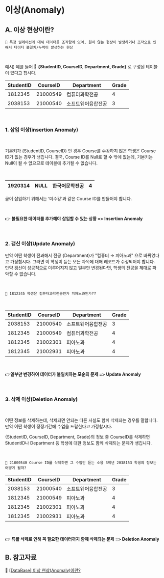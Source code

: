 # 이상(Anomaly)

## A. 이상 현상이란?

```
📖 특정 릴레이션에 대해 데이터를 조작함에 있어, 원치 않는 현상이 발생하거나 조작으로 인해서 데이터 불일치/누락이 발생하는 현상
```

<br/>

예시)
예를 들어 🔑 **{StudentID, CourseID, Department, Grade}** 로 구성된 테이블이 있다고 칩시다.

| StudentID | CourseID | Department         | Grade |
| --------- | -------- | ------------------ | ----- |
| 1812345   | 21000549 | 컴퓨터과학전공     | 4     |
| 2038153   | 21000540 | 소프트웨어융합전공 | 3     |

<br/>

### 1. **삽입 이상(insertion Anomaly)**

<br/>
    
기본키가 {StudentID, CourseID} 인 경우 Course를 수강하지 않은 학생은 Course ID가 없는 경우가 생깁니다.  결국, Course ID를 Null로 할 수 밖에 없는데, 기본키는 Null이 될 수 없으므로 테이블에 추가될 수 없습니다.
    
<br/>
        
| 1920314 | NULL | 한국어문학전공 | 4 |
| --- | --- | --- | --- |
        
굳이 삽입하기 위해서는 ‘미수강'과 같은 Course ID를 만들어야 합니다.

<br/>
        
👉 **불필요한 데이터를 추가해야 삽입할 수 있는 상황 => Insertion Anomaly**

<br/>
    
### 2. **갱신 이상(Update Anomaly)**
    
만약 어떤 학생이 전과해서 전공 {Department}가 "컴퓨터 → 피아노과" 으로 바뀌었다고 가정합시다. 
그러면 이 학생이 듣는 모든 과목에 대해 레코드가 수정되어야 합니다. 
만약 갱신이 성공적으로 이루어지지 않고 일부만 변경된다면, 학생의 전공을 제대로 파악할 수 없습니다.

<br/>

```
🤔 1812345 학생은 컴퓨터과학전공인가 피아노과인가??
```

<br/>

| StudentID | CourseID | Department         | Grade |
| --------- | -------- | ------------------ | ----- |
| 2038153   | 21000540 | 소프트웨어융합전공 | 3     |
| 1812345   | 21000549 | 컴퓨터과학전공     | 4     |
| 1812345   | 21002301 | 피아노과           | 4     |
| 1812345   | 21002931 | 피아노과           | 4     |

<br/>
    
👉**일부만 변경하여 데이터가 불일치하는 모순의 문제 => Update Anomaly**

<br/>

### 3. **삭제 이상(Deletion Anomaly)**

<br/>
    
어떤 정보를 삭제하는데, 삭제되면 안되는 다른 사실도 함께 삭제되는 경우를 말합니다.
만약 어떤 학생이 정정기간에 수업을 드랍한다고 가정합시다.
    
{StudentID, CourseID, Department, Grade}의 정보 중 CourseID를 삭제하면 
StudentID나 Department 등 학생에 대한 정보도 함께 삭제되는 문제가 생깁니다.
    
<br/>

```
🤔 21000540 Course ID를 삭제하면 그 수업만 듣는 소융 3학년 2038153 학생의 정보는 어떻게 될까?
```

| StudentID | CourseID | Department         | Grade |
| --------- | -------- | ------------------ | ----- |
| 2038153   | 21000540 | 소프트웨어융합전공 | 3     |
| 1812345   | 21000549 | 피아노과           | 4     |
| 1812345   | 21002301 | 피아노과           | 4     |
| 1812345   | 21002931 | 피아노과           | 4     |

<br/>
    
👉 **튜플 삭제로 인해 꼭 필요한 데이터까지 함께 삭제되는 문제 => Deletion Anomaly**

## B. 참고자료

🔗 [[DataBase] 이상 현상(Anomaly)이란?](https://dev-coco.tistory.com/63)
